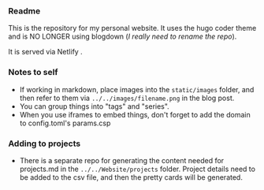 ### Readme

This is the repository for my personal website. It uses the hugo coder theme and is NO LONGER using blogdown (*I really need to rename the repo*).

It is served via Netlify .

### Notes to self

- If working in markdown, place images into the `static/images` folder, and then refer to them via `../../images/filename.png` in the blog post.
- You can group things into "tags" and "series". 
- When you use iframes to embed things, don't forget to add the domain to config.toml's params.csp 

### Adding to projects

- There is a separate repo for generating the content needed for projects.md in the `../../Website/projects` folder. Project details need to be added to the csv file, and then the pretty cards will be generated.